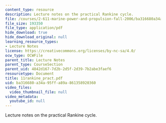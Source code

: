 ```yaml
---
content_type: resource
description: Lecture notes on the practical Rankine cycle.
file: /courses/2-611-marine-power-and-propulsion-fall-2006/ba316680a34a95ffa89a861358920360_11rankine_pract.pdf
file_size: 193350
file_type: application/pdf
hide_download: true
hide_download_original: null
learning_resource_types:
- Lecture Notes
license: https://creativecommons.org/licenses/by-nc-sa/4.0/
ocw_type: OCWFile
parent_title: Lecture Notes
parent_type: CourseSection
parent_uid: 4842d167-7d2b-2d5f-2d39-7b2abe3faef6
resourcetype: Document
title: 11rankine_pract.pdf
uid: ba316680-a34a-95ff-a89a-861358920360
video_files:
  video_thumbnail_file: null
video_metadata:
  youtube_id: null
---
```

Lecture notes on the practical Rankine cycle.